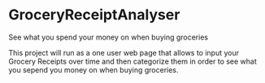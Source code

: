 # GroceryReceiptAnalyser
See what you spend your money on when buying groceries


This project will run as a one user web page that allows to input your Grocery Receipts over time and then categorize them in order to see what you sepend you money on when buying groceries.

